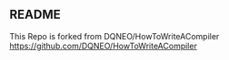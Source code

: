 ## README

This Repo is forked from DQNEO/HowToWriteACompiler
https://github.com/DQNEO/HowToWriteACompiler